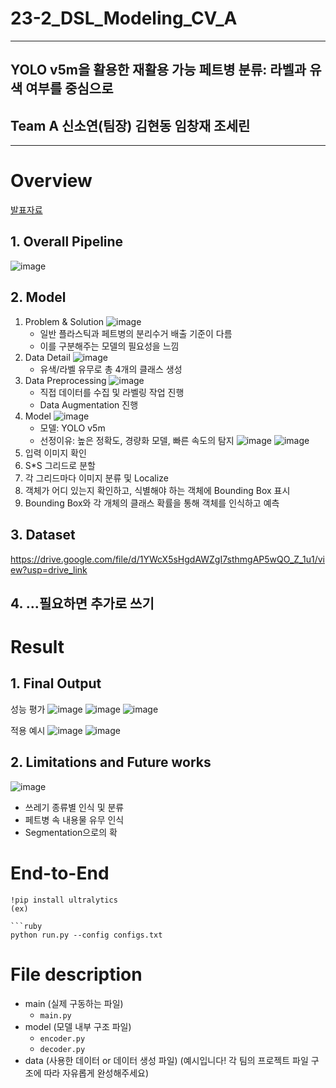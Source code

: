 # 23-2_DSL_Modeling_CV_A
---
## YOLO v5m을 활용한 재활용 가능 페트병 분류: 라벨과 유색 여부를 중심으로
## Team A 신소연(팀장) 김현동 임창재 조세린
---
# Overview
[발표자료](팀별/깃허브_내_발표자료_주소)
## 1. Overall Pipeline
![image](https://github.com/shin810/23-2_modeling_CV_A/assets/98678786/2736dbc2-a85b-4dc9-9175-56bf8346b5d8)

## 2. Model
1. Problem & Solution
   ![image](https://github.com/shin810/23-2_modeling_CV_A/assets/98678786/aae3fe68-8f4c-4ce1-bea8-c92706fd3f74)
   - 일반 플라스틱과 페트병의 분리수거 배출 기준이 다름
   - 이를 구분해주는 모델의 필요성을 느낌
2. Data Detail
   ![image](https://github.com/shin810/23-2_modeling_CV_A/assets/98678786/c5087846-e49a-4d7d-878a-e13534e5ddfa)
   - 유색/라벨 유무로 총 4개의 클래스 생성
3. Data Preprocessing
   ![image](https://github.com/shin810/23-2_modeling_CV_A/assets/98678786/56d2598c-edc5-4d00-9dc9-abe6fa7e17de)
   - 직접 데이터를 수집 및 라벨링 작업 진행
   - Data Augmentation 진행
4. Model
   ![image](https://github.com/shin810/23-2_modeling_CV_A/assets/98678786/d14343c0-27c9-4715-9117-56bbce40555e) 
   - 모델: YOLO v5m
   - 선정이유: 높은 정확도, 경량화 모델, 빠른 속도의 탐지
   ![image](https://github.com/shin810/23-2_modeling_CV_A/assets/98678786/b7a1cb25-01f7-47c5-aabd-0ed8b2c909cf)
   ![image](https://github.com/shin810/23-2_modeling_CV_A/assets/98678786/4bc0411a-9bbd-4336-a084-a9f4b90d1520)
1. 입력 이미지 확인
2. S*S 그리드로 분할
3. 각 그리드마다 이미지 분류 및 Localize
4. 객체가 어디 있는지 확인하고, 식별해야 하는 객체에 Bounding Box 표시
5. Bounding Box와 각 개체의 클래스 확률을 통해 객체를 인식하고 예측

## 3. Dataset
https://drive.google.com/file/d/1YWcX5sHgdAWZgI7sthmgAP5wQO_Z_1u1/view?usp=drive_link
## 4. ...필요하면 추가로 쓰기

# Result
## 1. Final Output
성능 평가
![image](https://github.com/shin810/23-2_modeling_CV_A/assets/98678786/fb96b748-697f-4961-bf32-344f2bbe88ee)
![image](https://github.com/shin810/23-2_modeling_CV_A/assets/98678786/e53fb032-a62b-414b-801f-05f1574c1899)
![image](https://github.com/shin810/23-2_modeling_CV_A/assets/98678786/c61163dc-9017-46f4-9779-0cf925dc1536)

적용 예시
![image](https://github.com/shin810/23-2_modeling_CV_A/assets/98678786/0d2359e9-c9e2-4bbc-90e2-f8f4b7ea1bdd)
![image](https://github.com/shin810/23-2_modeling_CV_A/assets/98678786/92e1baf6-4ad8-4aa2-bd2f-0df970ed5cd3)

## 2. Limitations and Future works
![image](https://github.com/shin810/23-2_modeling_CV_A/assets/98678786/d0c3e8a2-e7ca-4387-babd-dd7343e9cc11)
- 쓰레기 종류별 인식 및 분류
- 페트병 속 내용물 유무 인식
- Segmentation으로의 확

# End-to-End
```
!pip install ultralytics
(ex)

```ruby
python run.py --config configs.txt
```

# File description
- main (실제 구동하는 파일)
  - ```main.py```  
- model (모델 내부 구조 파일)
  - ```encoder.py```
  - ```decoder.py```
- data (사용한 데이터 or 데이터 생성 파일)
(예시입니다! 각 팀의 프로젝트 파일 구조에 따라 자유롭게 완성해주세요)

